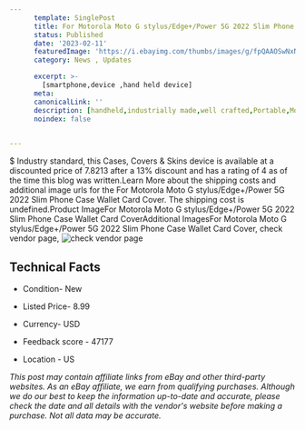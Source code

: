 ```yaml
---
      template: SinglePost
      title: For Motorola Moto G stylus/Edge+/Power 5G 2022 Slim Phone Case Wallet Card Cover
      status: Published
      date: '2023-02-11'
      featuredImage: 'https://i.ebayimg.com/thumbs/images/g/fpQAAOSwNxNjCdYx/s-l225.jpg'
      category: News , Updates

      excerpt: >-
        [smartphone,device ,hand held device]
      meta:
      canonicalLink: ''
      description: [handheld,industrially made,well crafted,Portable,Mobile,Compact,Convenient,Lightweight,Maneuverable,Man-portable,Miniature,Carriable,Hand-held,Light,Holdable,Transportable,Mobile device,Pocket-sized,On-the-go,Wireless,Cordless,Compact size,Convenient size, smartphone,device ,hand held device]
      noindex: false

        
---
```

$
    Industry standard, this Cases, Covers & Skins device is available at a discounted price of 7.8213 after a 13% discount and has a rating of 4 as of the time this blog was written.Learn More about the shipping costs and additional image urls for the For Motorola Moto G stylus/Edge+/Power 5G 2022 Slim Phone Case Wallet Card Cover. The shipping cost is undefined.Product ImageFor Motorola Moto G stylus/Edge+/Power 5G 2022 Slim Phone Case Wallet Card CoverAdditional ImagesFor Motorola Moto G stylus/Edge+/Power 5G 2022 Slim Phone Case Wallet Card Cover, check vendor page, ![check vendor page]()
    
    

 ## Technical Facts 



     
      

 - Condition- New 


      

 - Listed Price- 8.99 


      

 - Currency- USD 


      

 - Feedback score - 47177 


      

 - Location - US 


      
      

 *_This post may contain affiliate links from eBay and other third-party websites. As an eBay affiliate, we earn from qualifying purchases. Although we do our best to keep the information up-to-date and accurate, please check the date and all details with the vendor's website before making a purchase. Not all data may be accurate._*



    
    
    
    
    